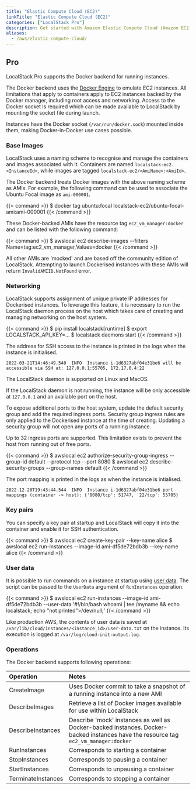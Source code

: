 ```yaml
---
title: "Elastic Compute Cloud (EC2)"
linkTitle: "Elastic Compute Cloud (EC2)"
categories: ["LocalStack Pro"]
description: Get started with Amazon Elastic Compute Cloud (Amazon EC2) on LocalStack
aliases:
  - /aws/elastic-compute-cloud/
---
```


## Pro

LocalStack Pro supports the Docker backend for running instances.

The Docker backend uses the [Docker Engine](https://docs.docker.com/engine/) to emulate EC2 instances.
All limitations that apply to containers apply to EC2 instances backed by the Docker manager, including root access and networking.
Access to the Docker socket is required which can be made available to LocalStack by mounting the socket file during launch.

Instances have the Docker socket (`/var/run/docker.sock`) mounted inside them, making Docker-in-Docker use cases possible.


### Base Images

LocalStack uses a naming scheme to recognise and manage the containers and images associated with it.
Containers are named `localstack-ec2.<InstanceId>`, while images are tagged `localstack-ec2/<AmiName>:<AmiId>`.

The Docker backend treats Docker images with the above naming scheme as AMIs.
For example, the following command can be used to associate the Ubuntu Focal image as `ami-000001`.

{{< command >}}
$ docker tag ubuntu:focal localstack-ec2/ubuntu-focal-ami:ami-000001
{{< /command >}}

These Docker-backed AMIs have the resource tag `ec2_vm_manager:docker` and can be listed with the following command:

{{< command >}}
$ awslocal ec2 describe-images --filters Name=tag:ec2_vm_manager,Values=docker
{{< /command >}}

All other AMIs are 'mocked' and are based off the community edition of LocalStack.
Attempting to launch Dockerised instances with these AMIs will return `InvalidAMIID.NotFound` error.


### Networking

LocalStack supports assignment of unique private IP addresses for Dockerised instances.
To leverage this feature, it is necessary to run the LocalStack daemon process on the host which takes care of creating and managing networking on the host system.

{{< command >}}
$ pip install localstack[runtime]
$ export LOCALSTACK_API_KEY=...
$ localstack daemons start
{{< /command >}}

The address for SSH access to the instance is printed in the logs when the instance is initialised.

```
2022-03-21T14:46:49.540  INFO  Instance i-1d6327abf04e31be6 will be accessible via SSH at: 127.0.0.1:55705, 172.17.0.4:22
```

The LocalStack daemon is supported on Linux and MacOS.

If the LocalStack daemon is not running, the instance will be only accessible at `127.0.0.1` and an available port on the host.

To expose additional ports to the host system, update the default security group and add the required ingress ports.
Security group ingress rules are only applied to the Dockerised instance at the time of creating.
Updating a security group will not open any ports of a running instance.

Up to 32 ingress ports are supported.
This limitation exists to prevent the host from running out of free ports.

{{< command >}}
$ awslocal ec2 authorize-security-group-ingress --group-id default --protocol tcp --port 8080
$ awslocal ec2 describe-security-groups --group-names default
{{< /command >}}

The port mapping is printed in the logs as when the instance is intialised.

```
2022-12-20T19:43:44.544  INFO  Instance i-1d6327abf04e31be6 port mappings (container -> host): {'8080/tcp': 51747, '22/tcp': 55705}
```


### Key pairs

You can specify a key pair at startup and LocalStack will copy it into the container and enable it for SSH authentication.

{{< command >}}
$ awslocal ec2 create-key-pair --key-name alice
$ awslocal ec2 run-instances --image-id ami-df5de72bdb3b --key-name alice
{{< /command >}}


### User data

It is possible to run commands on a instance at startup using [user data](https://docs.aws.amazon.com/AWSEC2/latest/UserGuide/user-data.html).
The script can be passed to the `UserData` argument of `RunInstances` operation.

{{< command >}}
$ awslocal ec2 run-instances --image-id ami-df5de72bdb3b --user-data '#!/bin/bash
    whoami | tee /myname && echo localstack; echo "not printed">/dev/null;'
{{< /command >}}

Like production AWS, the contents of user data is saved at `/var/lib/cloud/instances/<instance_id>/user-data.txt` on the instance.
Its execution is logged at `/var/log/cloud-init-output.log`.


### Operations

The Docker backend supports following operations:

| Operation | Notes |
|:----------|:------|
| CreateImage | Uses Docker commit to take a snapshot of a running instance into a new AMI |
| DescribeImages | Retrieve a list of Docker images available for use within LocalStack |
| DescribeInstances | Describe 'mock' instances as well as Docker-backed instances. Docker-backed instances have the resource tag `ec2_vm_manager:docker` |
| RunInstances | Corresponds to starting a container |
| StopInstances | Corresponds to pausing a container |
| StartInstances | Corresponds to unpausing a container |
| TerminateInstances | Corresponds to stopping a container |

